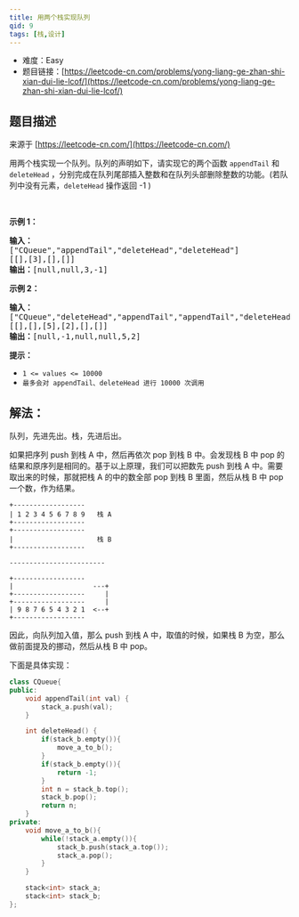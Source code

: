 ```yaml
---
title: 用两个栈实现队列
qid: 9
tags: [栈,设计]
---
```



- 难度：Easy
- 题目链接：[https://leetcode-cn.com/problems/yong-liang-ge-zhan-shi-xian-dui-lie-lcof/](https://leetcode-cn.com/problems/yong-liang-ge-zhan-shi-xian-dui-lie-lcof/)


## 题目描述

来源于 [https://leetcode-cn.com/](https://leetcode-cn.com/)

<p>用两个栈实现一个队列。队列的声明如下，请实现它的两个函数 <code>appendTail</code> 和 <code>deleteHead</code> ，分别完成在队列尾部插入整数和在队列头部删除整数的功能。(若队列中没有元素，<code>deleteHead</code>&nbsp;操作返回 -1 )</p>

<p>&nbsp;</p>

<p><strong>示例 1：</strong></p>

<pre><strong>输入：</strong>
[&quot;CQueue&quot;,&quot;appendTail&quot;,&quot;deleteHead&quot;,&quot;deleteHead&quot;]
[[],[3],[],[]]
<strong>输出：</strong>[null,null,3,-1]
</pre>

<p><strong>示例 2：</strong></p>

<pre><strong>输入：</strong>
[&quot;CQueue&quot;,&quot;deleteHead&quot;,&quot;appendTail&quot;,&quot;appendTail&quot;,&quot;deleteHead&quot;,&quot;deleteHead&quot;]
[[],[],[5],[2],[],[]]
<strong>输出：</strong>[null,-1,null,null,5,2]
</pre>

<p><strong>提示：</strong></p>

<ul>
	<li><code>1 &lt;= values &lt;= 10000</code></li>
	<li><code>最多会对&nbsp;appendTail、deleteHead 进行&nbsp;10000&nbsp;次调用</code></li>
</ul>


## 解法：

队列，先进先出。栈，先进后出。

如果把序列 push 到栈 A 中，然后再依次 pop 到栈 B 中。会发现栈 B 中 pop 的结果和原序列是相同的。基于以上原理，我们可以把数先 push 到栈 A 中。需要取出来的时候，那就把栈 A 的中的数全部 pop 到栈 B 里面，然后从栈 B 中 pop 一个数，作为结果。

```
+------------------  
| 1 2 3 4 5 6 7 8 9   栈 A
+------------------
+------------------
|                     栈 B
+------------------

------------------------

+------------------
|                    ---+
+------------------     |
+------------------     |
| 9 8 7 6 5 4 3 2 1  <--+
+------------------
```

因此，向队列加入值，那么 push 到栈 A 中，取值的时候，如果栈 B 为空，那么做前面提及的挪动，然后从栈 B 中 pop。

下面是具体实现：

```cpp
class CQueue{
public:
    void appendTail(int val) {
        stack_a.push(val);
    }

    int deleteHead() {
        if(stack_b.empty()){
			move_a_to_b();
		}
		if(stack_b.empty()){
			return -1;
		}
		int n = stack_b.top();
		stack_b.pop();
		return n;
    }
private:
	void move_a_to_b(){
		while(!stack_a.empty()){
			stack_b.push(stack_a.top());
			stack_a.pop();
		}
	}

    stack<int> stack_a;
    stack<int> stack_b;
};
```